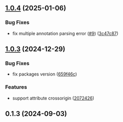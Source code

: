 ## [1.0.4](https://github.com/rzzf/vite-plugin-magic-preloader/compare/v1.0.3...v1.0.4) (2025-01-06)


### Bug Fixes

* fix multiple annotation parsing error ([#9](https://github.com/rzzf/vite-plugin-magic-preloader/issues/9)) ([3c47c87](https://github.com/rzzf/vite-plugin-magic-preloader/commit/3c47c8768601879965034842cb3044a0a2829068))



## [1.0.3](https://github.com/rzzf/vite-plugin-magic-preloader/compare/v0.1.3...v1.0.3) (2024-12-29)


### Bug Fixes

* fix packages version ([659f46c](https://github.com/rzzf/vite-plugin-magic-preloader/commit/659f46c30c1b7e236f256302114737ea4d374608))


### Features

* support attribute crossorigin ([2072426](https://github.com/rzzf/vite-plugin-magic-preloader/commit/2072426d1c0c89345601bdc6386f132a65a41482))



## 0.1.3 (2024-09-03)



